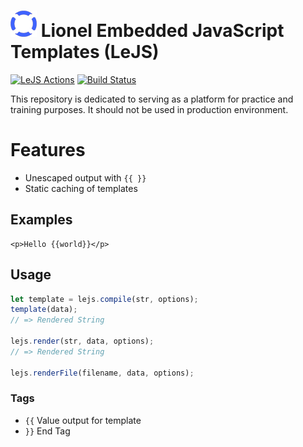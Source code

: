 
# ![Lionel](logo/logo-42.png)  Lionel Embedded JavaScript Templates (LeJS)

[![LeJS Actions](https://github.com/Reterics/lejs/actions/workflows/npm-publish-github-packages.yml/badge.svg)](https://github.com/Reterics/lejs/actions/workflows/npm-publish-github-packages.yml) [![Build Status](https://app.travis-ci.com/Reterics/lejs.svg?branch=main)](https://app.travis-ci.com/Reterics/lejs)

This repository is dedicated to serving as a platform for practice and training purposes.
It should not be used in production environment.

# Features

 - Unescaped output with `{{ }}`
 - Static caching of templates

## Examples

```
<p>Hello {{world}}</p>
```

## Usage

```javascript
let template = lejs.compile(str, options);
template(data);
// => Rendered String

lejs.render(str, data, options);
// => Rendered String

lejs.renderFile(filename, data, options);
```

### Tags
  - `{{` Value output for template
  - `}}` End Tag
